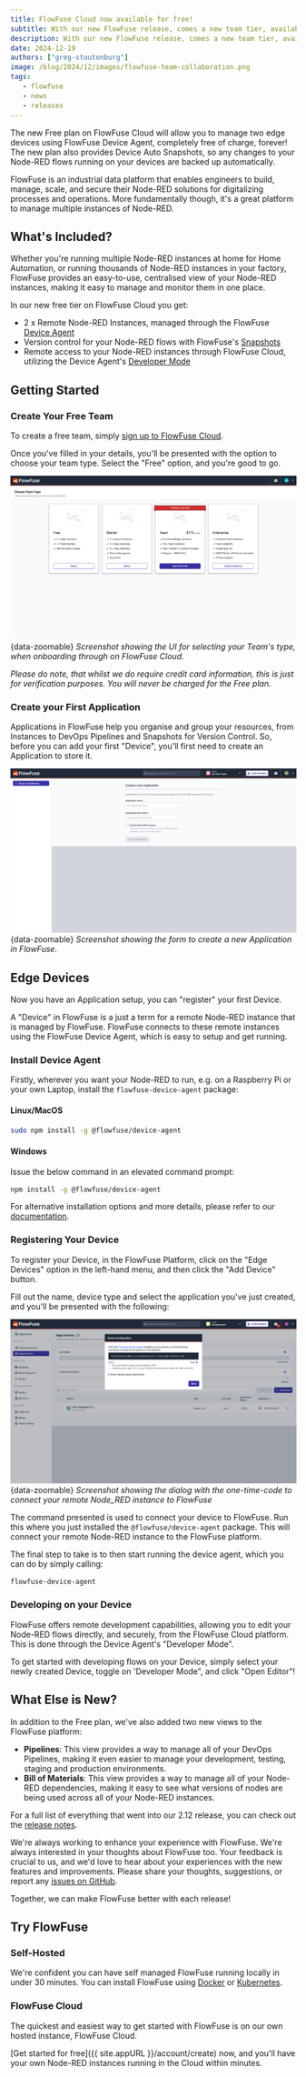 ```yaml
---
title: FlowFuse Cloud now available for free!
subtitle: With our new FlowFuse release, comes a new team tier, available on FlowFuse Cloud, to provide you an easy way to manage your many Node-RED instances.
description: With our new FlowFuse release, comes a new team tier, available on FlowFuse Cloud, to provide you an easy way to manage your many Node-RED instances.
date: 2024-12-19
authors: ["greg-stoutenburg"]
image: /blog/2024/12/images/flowfuse-team-collaboration.png
tags:
   - flowfuse
   - news
   - releases
---
```


The new Free plan on FlowFuse Cloud will allow you to manage two edge devices using FlowFuse Device Agent, completely free of charge, forever! The new plan also provides Device Auto Snapshots, so any changes to your Node-RED flows running on your devices are backed up automatically.

<!--more-->

FlowFuse is an industrial data platform that enables engineers to build, manage, scale, and secure their Node-RED solutions for digitalizing processes and operations. More fundamentally though, it's a great platform to manage multiple instances of Node-RED.

## What's Included?

Whether you're running multiple Node-RED instances at home for Home Automation, or running thousands of Node-RED instances in your factory, FlowFuse provides an easy-to-use, centralised view of your Node-RED instances, making it easy to manage and monitor them in one place.

In our new free tier on FlowFuse Cloud you get:

- 2 x Remote Node-RED Instances, managed through the FlowFuse [Device Agent](/docs/device-agent/quickstart)
- Version control for your Node-RED flows with FlowFuse's [Snapshots](/docs/user/snapshots/#introduction)
- Remote access to your Node-RED instances through FlowFuse Cloud, utilizing the Device Agent's [Developer Mode](/docs/device-agent/quickstart/#developer-mode)

## Getting Started

### Create Your Free Team

To create a free team, simply [sign up to FlowFuse Cloud](https://app.flowfuse.com/create).

Once you've filled in your details, you'll be presented with the option to choose your team type. Select the "Free" option, and you're good to go.

![](./images/onboarding-team-type.png){data-zoomable}
_Screenshot showing the UI for selecting your Team's type, when onboarding through on FlowFuse Cloud._

<!-- <img width="438" alt="image" src="https://github.com/user-attachments/assets/da6fde55-27bc-42d7-afcc-19235661b558" /> -->

_Please do note, that whilst we do require credit card information, this is just for verification purposes. You will never be charged for the Free plan._

### Create your First Application

Applications in FlowFuse help you organise and group your resources, from Instances to DevOps Pipelines and Snapshots for Version Control. So, before you can add your first "Device", you'll first need to create an Application to store it.

![](./images/onboarding-new-application.png){data-zoomable}
_Screenshot showing the form to create a new Application in FlowFuse._

## Edge Devices

Now you have an Application setup, you can "register" your first Device. 

A "Device" in FlowFuse is a just a term for a remote Node-RED instance that is managed by FlowFuse. FlowFuse connects to these remote instances using the FlowFuse Device Agent, which is easy to setup and get running.

### Install Device Agent

Firstly, wherever you want your Node-RED to run, e.g. on a Raspberry Pi or your own Laptop, install the `flowfuse-device-agent` package:

#### Linux/MacOS

```bash
sudo npm install -g @flowfuse/device-agent
```

#### Windows

Issue the below command in an elevated command prompt:

```bash
npm install -g @flowfuse/device-agent
```

For alternative installation options and more details, please refer to our [documentation](/docs/device-agent/).

### Registering Your Device

To register your Device, in the FlowFuse Platform, click on the "Edge Devices" option in the left-hand menu, and then click the "Add Device" button.

Fill out the name, device type and select the application you've just created, and you'll be presented with the following:

![Screenshot showing the dialog with the one-time-code to connect your remote Node_RED instance to FlowFuse](./images/onboarding-device-registration.png){data-zoomable}
_Screenshot showing the dialog with the one-time-code to connect your remote Node_RED instance to FlowFuse_

The command presented is used to connect your device to FlowFuse. Run this where you just installed the `@flowfuse/device-agent` package. This will connect your remote Node-RED instance to the FlowFuse platform.

The final step to take is to then start running the device agent, which you can do by simply calling:

```bash
flowfuse-device-agent
```

### Developing on your Device

FlowFuse offers remote development capabilities, allowing you to edit your Node-RED flows directly, and securely, from the FlowFuse Cloud platform. This is done through the Device Agent's "Developer Mode". 

To get started with developing flows on your Device, simply select your newly created Device, toggle on 'Developer Mode", and click "Open Editor"!

## What Else is New?

In addition to the Free plan, we've also added two new views to the FlowFuse platform:

- **Pipelines**: This view provides a way to manage all of your DevOps Pipelines, making it even easier to manage your development, testing, staging and production environments.
- **Bill of Materials**: This view provides a way to manage all of your Node-RED dependencies, making it easy to see what versions of nodes are being used across all of your Node-RED instances.

For a full list of everything that went into our 2.12 release, you can check out the [release notes](https://github.com/FlowFuse/flowfuse/releases/tag/v2.12.0).

We're always working to enhance your experience with FlowFuse. We're always interested in your thoughts about FlowFuse too. Your feedback is crucial to us, and we'd love to hear about your experiences with the new features and improvements. Please share your thoughts, suggestions, or report any [issues on GitHub](https://github.com/FlowFuse/flowfuse/issues/new/choose). 

Together, we can make FlowFuse better with each release!

## Try FlowFuse

### Self-Hosted

We're confident you can have self managed FlowFuse running locally in under 30 minutes. You can install FlowFuse using [Docker](/docs/install/docker/) or [Kubernetes](/docs/install/kubernetes/).

### FlowFuse Cloud

The quickest and easiest way to get started with FlowFuse is on our own hosted instance, FlowFuse Cloud.

[Get started for free]({{ site.appURL }}/account/create) now, and you'll have your own Node-RED instances running in the Cloud within minutes.